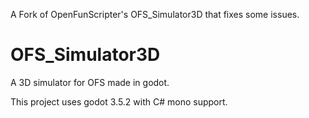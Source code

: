 A Fork of OpenFunScripter's OFS_Simulator3D that fixes some issues.

# OFS_Simulator3D
A 3D simulator for OFS made in godot.

This project uses godot 3.5.2 with C# mono support.
